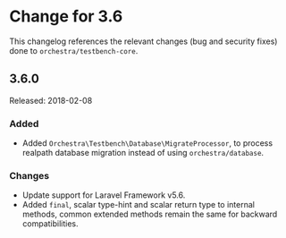 # Change for 3.6

This changelog references the relevant changes (bug and security fixes) done to `orchestra/testbench-core`.

## 3.6.0

Released: 2018-02-08

### Added

* Added `Orchestra\Testbench\Database\MigrateProcessor`, to process realpath database migration instead of using `orchestra/database`.

### Changes

* Update support for Laravel Framework v5.6.
* Added `final`, scalar type-hint and scalar return type to internal methods, common extended methods remain the same for backward compatibilities.
